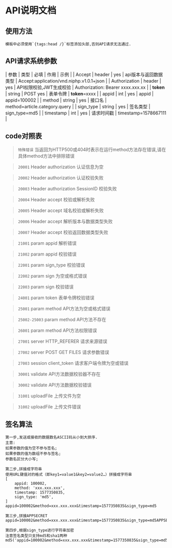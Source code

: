API说明文档
===============

## 使用方法

~~~
模板中必须使用`{tags:head /}`标签添加头部,否则API请求无法通过.
~~~

## API请求系统参数

| 参数 | 类型 | 必填 | 作用 | 示例 |
| Accept | header | yes | api版本与返回数据类型 | Accept:application/vnd.niphp.v1.0.1+json |
| Authorization | header | yes | API权限校验,JWT生成校验 | Authorization: Bearer xxxx.xxx.xx |
| __token__ | string | POST yes | 表单令牌 | __token__=xxxx |
| appid | int | yes | appid | appid=100002 |
| method | string | yes | 接口名 | method=article.category.query |
| sign_type | string | yes | 签名类型 | sign_type=md5 |
| timestamp | int | yes | 请求时间戳 | timestamp=1578667111 |


## code对照表

> `特殊错误` 当返回为HTTP500或404时表示在运行method方法存在错误,请在具体method方法中排除错误

> `20001` Header authorization 认证信息为空

> `20002` Header authorization 认证校验失败

> `20003` Header authorization SessionID 校验失败

> `20004` Header accept 校验或解析失败

> `20005` Header accept 域名校验或解析失败

> `20006` Header accept 解析版本与数据类型失败

> `20007` Header accept 校验返回数据类型失败

> `21001` param appid 解析错误

> `21002` param appid 校验错误

> `22001` param sign_type 校验错误

> `22002` param sign 为空或格式错误

> `22003` param sign 校验错误

> `24001` param token 表单令牌校验错误

> `25001` param method API方法为空或格式错误

> `25002-25003` param method API方法不存在

> `26001` param method API方法权限错误

> `27001` server HTTP_REFERER 请求来源错误

> `27002` server POST GET FILES 请求参数错误

> `27003` session client_token 请求客户端令牌为空或错误

> `30001` validate API方法数据校验器不存在

> `30002` validate API方法数据校验错误

> `31001` uploadFile 上传文件为空

> `31002` uploadFile 上传文件错误


## 签名算法

~~~
第一步,发送或接收的数据数名ASCII码从小到大排序.
主意:
如果参数的值为空不参与签名;
如果参数的值为数组不参与签名;
参数名区分大小写;

第二步,拼接成字符串
使用URL键值对的格式（即key1=value1&key2=value2…）拼接成字符串
[
    appid: 100002,
    method: 'xxx.xxx.xxx',
    timestamp: 1577350835,
    sign_type: 'md5',
]
appid=100002&method=xxx.xxx.xxx&timestamp=1577350835&sign_type=md5

第三步,拼接APPSECRET
appid=100002&method=xxx.xxx.xxx&timestamp=1577350835&sign_type=md5APPSECRET

第四步,根据sign_type进行字符串加密
注意签名类型只支持md5和sha1两种
md5('appid=100002&method=xxx.xxx.xxx&timestamp=1577350835&sign_type=md5APPSECRET')
~~~
